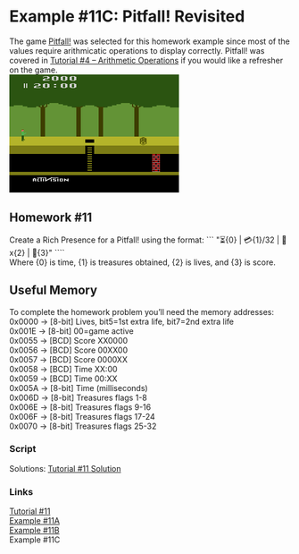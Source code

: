 # Example #11C: Pitfall! Revisited
The game [Pitfall!](https://retroachievements.org/game/11191) was selected for this homework example since most of the values require arithmicatic operations to display correctly.  Pitfall! was covered in [Tutorial #4 – Arithmetic Operations](../04_Arithmetic_Operations/readme.md) if you would like a refresher on the game.<br>
![Pitfall Title Screen](Pitfall_Title.png)<br>
## Homework #11
Create a Rich Presence for a Pitfall! using the format: ``` "⏳{0} | 💳{1}/32 | 🧑x{2} | 💯{3}" ```` <br>
Where {0} is time, {1} is treasures obtained, {2} is lives, and {3} is score.
## Useful Memory
To complete the homework problem you’ll need the memory addresses:<br>
0x0000 -> [8-bit] Lives,  bit5=1st extra life,  bit7=2nd extra life <br>
0x001E -> [8-bit] 00=game active <br> 
0x0055 -> [BCD] Score XX0000 <br>
0x0056 -> [BCD] Score 00XX00 <br>
0x0057 -> [BCD] Score 0000XX <br>
0x0058 -> [BCD] Time XX:00 <br>
0x0059 -> [BCD] Time 00:XX <br>
0x005A -> [8-bit] Time (milliseconds) <br>
0x006D -> [8-bit] Treasures flags 1-8 <br>
0x006E -> [8-bit] Treasures flags 9-16 <br>
0x006F -> [8-bit] Treasures flags 17-24 <br>
0x0070 -> [8-bit] Treasures flags 25-32 <br>
### Script
Solutions: [Tutorial #11 Solution](./Solution/readme.md)<br>
### Links
[Tutorial #11](readme.md)<br>
[Example #11A](Example_11A.md)<br>
[Example #11B](Example_11B.md)<br>
Example #11C